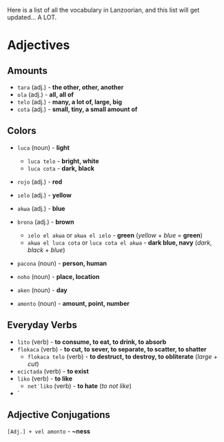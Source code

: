 Here is a list of all the vocabulary in Lanzoorian, and this list will get updated... A LOT.


# Adjectives


## Amounts


- `tara` (adj.) - **the other, other, another**
- `ola` (adj.) - **all, all of**
- `telo` (adj.) - **many, a lot of, large, big**
- `cota` (adj.) - **small, tiny, a small amount of**


## Colors


- `luca` (noun) - **light**
    - `luca telo` - **bright, white**
    - `luca cota` - **dark, black**
- `rojo` (adj.) - **red**
- `ıelo` (adj.) - **yellow**
- `akωa` (adj.) - **blue**
- `brona` (adj.) - **brown**

    - `ıelo el akωa` or `akωa el ıelo` - **green** (*yellow* + *blue* = **green**)
    - `akωa el luca cota` or `luca cota el akωa` - **dark blue, navy** (*dark, black* + *blue*)

- `pacona` (noun) - **person, human**
- `noho` (noun) - **place, location**
- `aken` (noun) - **day**
- `amonto` (noun) - **amount, point, number**


## Everyday Verbs


- `lito` (verb) - **to consume, to eat, to drink, to absorb**
- `flokaca` (verb) - **to cut, to sever, to separate, to scatter, to shatter**
    - `flokaca telo` (verb) - **to destruct, to destroy, to obliterate** (*large* + *cut*)
- `ecictada` (verb) - **to exist**
- `liko` (verb) - **to like**
    - `net′liko` (verb) - **to hate** (*to not like*)
- `


## Adjective Conjugations


`[Adj.] + vel amonto` - **~ness**
